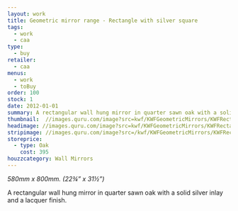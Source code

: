 ```yaml
---
layout: work
title: Geometric mirror range - Rectangle with silver square
tags:
  - work
  - caa
type:
  - buy
retailer:
  - caa
menus:
  - work
  - toBuy
order: 100
stock: 1
date: 2012-01-01
summary: A rectangular wall hung mirror in quarter sawn oak with a solid silver inlay and a lacquer finish.
thumbnail:  //images.quru.com/image?src=kwf/KWFGeometricMirrors/KWFRectangularMirrorWhite.jpg&width=175&height=175&fill=%23ffffff
headimage: //images.quru.com/image?src=kwf/KWFGeometricMirrors/KWFRectangularMirrorWhite.jpg&left=0.01&right=0.99
stripimage: //images.quru.com/image?src=/kwf/KWFGeometricMirrors/KWFRectangularMirrorWhite.jpg&top=0.0625&bottom=0.92813&left=0.1&halign=R1&fill=auto
storeprice: 
  - type: Oak
    cost: 395
houzzcategory: Wall Mirrors
---
```

_580mm x 800mm. (22&frac34;&rdquo; x 31&frac12;&rdquo;)_

A rectangular wall hung mirror in quarter sawn oak with a solid silver inlay and a lacquer finish.

